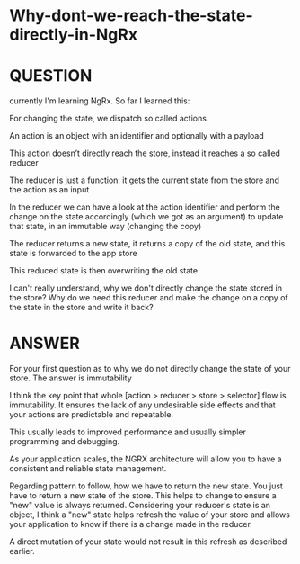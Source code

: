 # Why-dont-we-reach-the-state-directly-in-NgRx

# QUESTION

currently I'm learning NgRx. So far I learned this:

For changing the state, we dispatch so called actions

An action is an object with an identifier and optionally with a payload

This action doesn’t directly reach the store, instead it reaches a so called reducer

The reducer is just a function: it gets the current state from the store and the action as an input

In the reducer we can have a look at the action identifier and perform the change on the state accordingly (which we got as an argument) to update that state, in an immutable way (changing the copy)

The reducer returns a new state, it returns a copy of the old state, and this state is forwarded to the app store

This reduced state is then overwriting the old state

I can't really understand, why we don't directly change the state stored in the store? Why do we need this reducer and make the change on a copy of the state in the store and write it back?


# ANSWER

For your first question as to why we do not directly change the state of your store. The answer is immutability

I think the key point that whole [action > reducer > store > selector] flow is immutability. It ensures the lack of any undesirable side effects and that your actions are predictable and repeatable.

This usually leads to improved performance and usually simpler programming and debugging.

As your application scales, the NGRX architecture will allow you to have a consistent and reliable state management.

Regarding pattern to follow, how we have to return the new state.
You just have to return a new state of the store. This helps to change to ensure a "new" value is always returned. Considering your reducer's state is an object, I think a "new" state helps refresh the value of your store and allows your application to know if there is a change made in the reducer.

A direct mutation of your state would not result in this refresh as described earlier.

